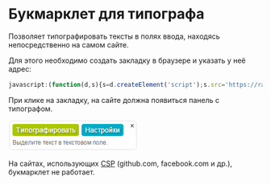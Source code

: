 Букмарклет для типографа
===========

Позволяет типографировать тексты в полях ввода, находясь непосредственно на самом сайте.

Для этого необходимо создать закладку в браузере и указать у неё адрес:
```js
javascript:(function(d,s){s=d.createElement('script');s.src='https://rawgit.com/typograf/bookmarklet/master/inside.js?v='+Date.now();d.body.appendChild(s)})(document);
```

При клике на закладку, на сайте должна появиться панель с типографом.

![Panel](https://raw.githubusercontent.com/typograf/bookmarklet/master/test/panel.png)

На сайтах, использующих [CSP](https://developer.mozilla.org/en-US/docs/Web/Security/CSP) (github.com, facebook.com и др.), букмарклет не работает.
